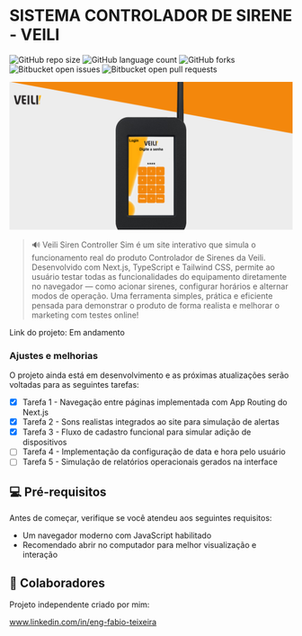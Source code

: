 # SISTEMA CONTROLADOR DE SIRENE - VEILI

![GitHub repo size](https://img.shields.io/github/repo-size/iuricode/README-template?style=for-the-badge)
![GitHub language count](https://img.shields.io/github/languages/count/iuricode/README-template?style=for-the-badge)
![GitHub forks](https://img.shields.io/github/forks/iuricode/README-template?style=for-the-badge)
![Bitbucket open issues](https://img.shields.io/bitbucket/issues/iuricode/README-template?style=for-the-badge)
![Bitbucket open pull requests](https://img.shields.io/bitbucket/pr-raw/iuricode/README-template?style=for-the-badge)

<img src="public/screen.png" alt="imagem site">

> 🔊 Veili Siren Controller Sim é um site interativo que simula o funcionamento real do produto Controlador de Sirenes da Veili. Desenvolvido com Next.js, TypeScript e Tailwind CSS, permite ao usuário testar todas as funcionalidades do equipamento diretamente no navegador — como acionar sirenes, configurar horários e alternar modos de operação. Uma ferramenta simples, prática e eficiente pensada para demonstrar o produto de forma realista e melhorar o marketing com testes online!

Link do projeto: Em andamento

### Ajustes e melhorias

O projeto ainda está em desenvolvimento e as próximas atualizações serão voltadas para as seguintes tarefas:

- [x] Tarefa 1 - Navegação entre páginas implementada com App Routing do Next.js
- [x] Tarefa 2 - Sons realistas integrados ao site para simulação de alertas
- [x] Tarefa 3 - Fluxo de cadastro funcional para simular adição de dispositivos
- [ ] Tarefa 4 - Implementação da configuração de data e hora pelo usuário
- [ ] Tarefa 5 - Simulação de relatórios operacionais gerados na interface

## 💻 Pré-requisitos

Antes de começar, verifique se você atendeu aos seguintes requisitos:

- Um navegador moderno com JavaScript habilitado 
- Recomendado abrir no computador para melhor visualização e interação 

## 🤝 Colaboradores

Projeto independente criado por mim: 

www.linkedin.com/in/eng-fabio-teixeira



